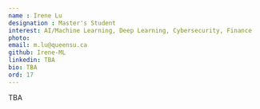 ```yaml
---
name : Irene Lu
designation : Master's Student
interest: AI/Machine Learning, Deep Learning, Cybersecurity, Finance
photo: 
email: m.lu@queensu.ca
github: Irene-ML
linkedin: TBA
bio: TBA
ord: 17
---
```


TBA
